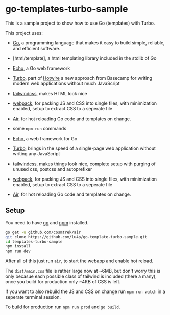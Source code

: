 # go-templates-turbo-sample
This is a sample project to show how to use Go (templates) with Turbo.

This project uses:
- [Go](https://golang.org/), a programming language that makes it easy to build simple, reliable, and efficient software.
- [html/template], a html templating library included in the stdlib of Go
- [Echo](https://echo.labstack.com/), a Go web framework
- [Turbo](https://turbo.hotwire.dev/), part of [Hotwire](https://hotwire.dev/) a new approach from Basecamp for writing modern web applications without much JavaScript
- [tailwindcss](https://tailwindcss.com/), makes HTML look nice
- [webpack](https://webpack.js.org/), for packing JS and CSS into single files, with minimization enabled, setup to extract CSS to a seperate file 
- [Air](https://github.com/cosmtrek/air), for hot reloading Go code and templates on change.
- some `npm run` commands

- [Echo](https://echo.labstack.com/), a web framework for Go
- [Turbo](https://turbo.hotwire.dev/), brings in the speed of a single-page web application without writing any JavaScript
- [tailwindcss](https://tailwindcss.com/), makes things look nice, complete setup with purging of unused css, postcss and autoprefixer
- [webpack](https://webpack.js.org/), for packing JS and CSS into single files, with minimization enabled, setup to extract CSS to a seperate file 
- [Air](https://github.com/cosmtrek/air), for hot reloading Go code and templates on change.

## Setup
You need to have [go](https://golang.org/dl/) and [npm](https://docs.npmjs.com/downloading-and-installing-node-js-and-npm) installed.

```sh
go get -u github.com/cosmtrek/air
git clone https://github.com/lu4p/go-template-turbo-sample.git
cd templates-turbo-sample
npm install
npm run dev
```

After all of this just run `air`, to start the webapp and enable hot reload.

The `dist/main.css` file is rather large now at ~6MB, but don't worry this is only becasue each possible class of tailwind is included (there a many), once you build for production only ~4KB of CSS is left.

If you want to also rebuild the JS and CSS on change run `npm run watch` in a seperate terminal session.

To build for production run `npm run prod` and `go build`.